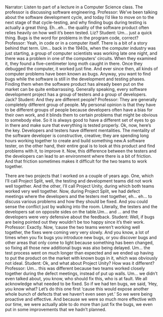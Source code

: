 Narrator: Listen to part of a lecture in a Computer Science class. The professor is discussing software engineering.
Professor: We’ve been talking about the software development cycle, and today I’d like to move on to the next stage of that cycle-testing, and why finding bugs during testing is actually a great thing. Eh...eh... the quality of the software product often relies heavily on how well it’s been tested. Liz?
Student: Um... just a quick thing. Bugs is the word for problems in the program code, correct?
Professor: Yeah, in code or in a computer itself. There is a bit of a story behind that term. Um... back in the 1940s, when the computer industry was just starting, a group of computer scientists was working late one night, and there was a problem in one of the computers’ circuits. When they examined it, they found a five-centimeter long moth caught in there. Once they debugged the computer, it worked just fine. And ever since then, all kinds of computer problems have been known as bugs. Anyway, you want to find bugs while the software is still in the development and testing phases. Finding them when the software product has already been put on the market can be quite embarrassing. Generally speaking, every software development project has a group of testers and a group of developers. Jack?
Student: And they are different people?
Professor: They are generally completely different group of people. My personal opinion is that they have to be different groups of people because developers often have a bias for their own work, and it blinds them to certain problems that might be obvious to somebody else. So it is always good to have a different set of eyes to go in there and make sure that everything is tested properly. Ok, now, here’s the key. Developers and testers have different mentalities. The mentality of the software developer is constructive, creative; they are spending long hours working together to create and build something new.A software tester, on the other hand, their entire goal is to look at this product and find problems with it, to improve it. Now, this difference between the testers and the developers can lead to an environment where there is a bit of friction. And that friction sometimes makes it difficult for the two teams to work together. 

There are two projects that I worked on a couple of years ago. One, which I’ll call Project Split, well, the testing and development teams did not work well together. And the other, I’ll call Project Unity, during which both teams worked very well together. Now, during Project Split, we had defect meetings where the developers and the testers met together, eh... eh... to discuss various problems and how they should be fixed. And you could sense the conflict just by walking into the room. Literally, the testers and the developers sat on opposite sides on the table.Um... and ... and the developers were very defensive about the feedback.
Student: Well, if bugs are being pointed out they wouldn’t be too happy since it’s their work.
Professor: Exactly. Now, ‘cause the two teams weren’t working well together, the fixes were coming very very slowly. And you know, a lot of times when you fix bugs you introduce new bugs, or you discover bugs and other areas that only come to light because something has been changed, so fixing all those new additional bugs was also being delayed. Um... the test process went on much longer than expected and we ended up having to put the product on the market with known bugs in it, which was obviously not ideal.
Student: Ok, and what about Project Unity? How was it different?
Professor: Um... this was different because two teams worked closely together during the defect meetings, instead of put up walls. Um... we didn’t even talked about, you know, who should fix this, who is at fault. We all acknowledge what needed to be fixed. So if we had ten bugs, we said, ‘Hey, you know what? Let’s do this one first ‘cause this would expose another whole bunch of defects that we haven’t even seen yet.’ So we were being proactive and effective. And because we were so much more effective with our time, we were actually able to do more than just fix the bugs, we even put in some improvements that we hadn’t planned.